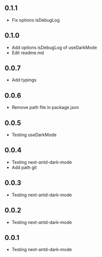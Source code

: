 ## 0.1.1
- Fix options isDebugLog
## 0.1.0
- Add options isDebugLog of useDarkMode
- Edit readme.md
## 0.0.7
- Add typings
## 0.0.6
- Remove path file in package.json
## 0.0.5
- Testing useDarkMode
## 0.0.4
- Testing next-antd-dark-mode
- Add path git
## 0.0.3
- Testing next-antd-dark-mode
## 0.0.2
- Testing next-antd-dark-mode
## 0.0.1
- Testing next-antd-dark-mode
